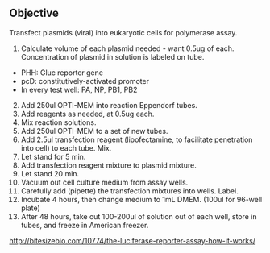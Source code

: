 ## Objective

Transfect plasmids (viral) into eukaryotic cells for polymerase assay.

1. Calculate volume of each plasmid needed - want 0.5ug of each. Concentration of plasmid in solution is labeled on tube.
  - PHH: Gluc reporter gene
  - pcD: constitutively-activated promoter
  - In every test well: PA, NP, PB1, PB2
2. Add 250ul OPTI-MEM into reaction Eppendorf tubes.
3. Add reagents as needed, at 0.5ug each.
4. Mix reaction solutions.
5. Add 250ul OPTI-MEM to a set of new tubes.
6. Add 2.5ul transfection reagent (lipofectamine, to facilitate penetration into cell) to each tube. Mix.
7. Let stand for 5 min.
8. Add transfection reagent mixture to plasmid mixture.
9. Let stand 20 min.
10. Vacuum out cell culture medium from assay wells.
11. Carefully add (pipette) the transfection mixtures into wells. Label.
12. Incubate 4 hours, then change medium to 1mL DMEM. (100ul for 96-well plate)
13. After 48 hours, take out 100-200ul of solution out of each well, store in tubes, and freeze in American freezer.

http://bitesizebio.com/10774/the-luciferase-reporter-assay-how-it-works/
